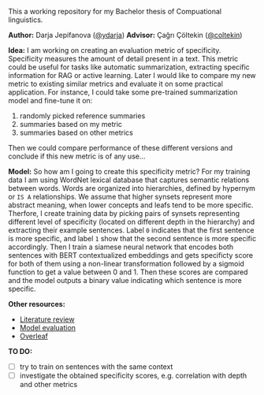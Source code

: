This a working repository for my Bachelor thesis of Compuational linguistics.

**Author:** Darja Jepifanova ([@ydarja](https://github.com/ydarja))
**Advisor:** Çağrı Çöltekin ([@coltekin](https://github.com/coltekin))


**Idea:** I am working on creating an evaluation metric of specificity. Specificity measures the amount of detail present in a text. This metric could be useful for tasks like automatic summarization, 
extracting specific information for RAG or active learning. Later I would like to compare my new metric to existing similar metrics and evaluate it on some practical application. For instance, I could take some pre-trained
summarization model and fine-tune it on:

1) randomly picked reference summaries
2) summaries based on my metric
3) summaries based on other metrics

Then we could compare performance of these different versions and conclude if this new metric is of any use...

**Model:**  So how am I going to create this specificity metric? For my training data I am using WordNet lexical database that captures semantic relations between words. Words 
are organized into hierarchies, defined by hypernym or `IS A` relationships. We assume that higher synsets represent more abstract meaning, when lower concepts and leafs tend to be more specific.
Therfore, I create training data by picking pairs of synsets representing different level of specificity (located on different depth in the hierarchy) and extracting their example sentences. Label `0` 
indicates that the first sentence is more specific, and label `1` show that the second sentence is more specific accordingly. Then I train a siamese neural network that encodes both sentences with BERT contextualized 
embeddings and gets specificty score for both of them  using a non-linear transformation followed by a sigmoid function to get a value between 0 and 1. Then these scores are compared and the model outputs
a binary value indicating which sentence is more specific.

**Other resources:**
 - [Literature review](https://docs.google.com/document/d/1wW2RFaqRNMYdH-o2QZU5np9fsbLkJIitnioF6VofpEE/edit)
 - [Model evaluation](https://docs.google.com/document/d/1D959CRIQF49fzi6wlFjMwuK4wJY_lwe7yA5gJEMSWr0/edit)
 - [Overleaf](https://ru.overleaf.com/read/vmhtyhwvxxnq#ee8e13)

**TO DO:**
- [ ] try to train on sentences with the same context
- [ ] investigate the obtained specificity scores, e.g. correlation with depth and other metrics 
